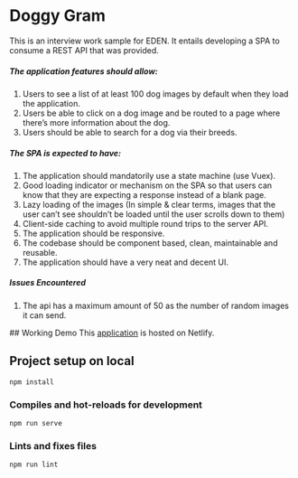 # Doggy Gram
This is an interview work sample for EDEN. It entails developing a SPA to consume a REST API that was provided. 

##### The application features should allow:
1. Users to see a list of at least 100 dog images by default when they load the application.  
2. Users be able to click on a dog image and be routed to a page where there’s more information about the dog.
3. Users should be able to search for a dog via their breeds.

##### The SPA is expected to have:
1. The application should mandatorily use a state machine (use Vuex).
2. Good loading indicator or mechanism on the SPA so that users can know that they are expecting a response instead of a blank page.
3. Lazy loading of the images (In simple & clear terms, images that the user can’t see shouldn’t be loaded until the user scrolls down to them)
4. Client-side caching to avoid multiple round trips to the server API.
5. The application should be responsive.
6. The codebase should be component based, clean, maintainable and reusable.
7. The application should have a very neat and decent UI.

##### Issues Encountered 
1. The api has a maximum amount of 50 as the number of random images it can send. 


## Working Demo 
This [application](https://amazing-pare-62e287.netlify.app/) is hosted on Netlify.

## Project setup on local
```
npm install
```
### Compiles and hot-reloads for development
```
npm run serve
```
### Lints and fixes files
```
npm run lint
```

